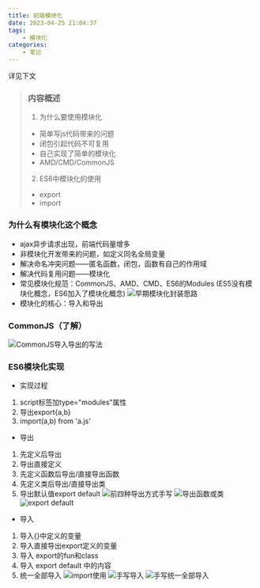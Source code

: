 ```yaml
---
title: 前端模块化
date: 2023-04-25 21:04:37
tags:
    - 模块化
categories:
    - 笔记
---
```

详见下文
<!--more-->

> ### 内容概述
> 1. 为什么要使用模块化
> + 简单写js代码带来的问题
> + 闭包引起代码不可复用
> + 自己实现了简单的模块化
> + AMD/CMD/CommonJS
> 2. ES6中模块化的使用
> + export
> + import



### 为什么有模块化这个概念
+ ajax异步请求出现，前端代码量增多
+ 非模块化开发带来的问题，如定义同名全局变量
+ 解决命名冲突问题——匿名函数，闭包，函数有自己的作用域
+ 解决代码复用问题——模块化
+ 常见模块化规范：CommonJS、AMD、CMD、ES6的Modules
(ES5没有模块化概念，ES6加入了模块化概念)
![早期模块化封装思路](https://i.328888.xyz/2023/04/25/isoIoN.png)
+ 模块化的核心：导入和导出
### CommonJS（了解）
![CommonJS导入导出的写法](https://i.328888.xyz/2023/04/25/iso5x5.png)
### ES6模块化实现
+ 实现过程
1. script标签加type="modules"属性
2. 导出export{a,b}
3. import(a,b) from 'a.js'

+ 导出

1. 先定义后导出
2. 导出直接定义
3. 先定义函数后导出/直接导出函数
4. 先定义类后导出/直接导出类
5. 导出默认值export default
![前四种导出方式手写](https://i.328888.xyz/2023/04/25/isvJ6C.png)
![导出函数或类](https://i.328888.xyz/2023/04/25/isKBDJ.png)
![export default](https://i.328888.xyz/2023/04/25/isPi0C.png)

+ 导入

1. 导入{}中定义的变量
2. 导入直接导出export定义的变量
3. 导入 export的fun和class
4. 导入 export default 中的内容
5. 统一全部导入
![import使用](https://i.328888.xyz/2023/04/25/isP9jA.png)
![手写导入](https://i.328888.xyz/2023/04/25/isTto5.png)
![手写统一全部导入](https://i.328888.xyz/2023/04/25/isTOMC.png)